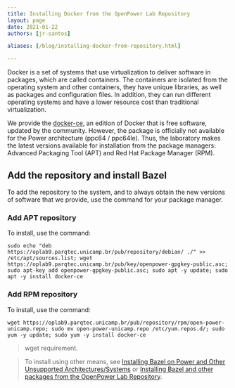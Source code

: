 ```yaml
---
title: Installing Docker from the OpenPower Lab Repository
layout: page
date: 2021-01-22
authors: [jr-santos]

aliases: [/blog/installing-docker-from-repository.html]

---
```


Docker is a set of systems that use virtualization to deliver software in packages, which are called containers. The containers are isolated from the operating system and other containers, they have unique libraries, as well as packages and configuration files. In addition, they can run different operating systems and have a lower resource cost than traditional virtualization.

We provide the [docker-ce](https://github.com/docker/docker-ce), an edition of Docker that is free software, updated by the community. However, the package is officially not available for the Power architecture (ppc64 / ppc64le). Thus, the laboratory makes the latest versions available for installation from the package managers: Advanced Packaging Tool (APT) and Red Hat Package Manager (RPM).


## Add the repository and install Bazel

To add the repository to the system, and to always obtain the new versions of software that we provide, use the command for your package manager.

### Add APT repository

To install, use the command:

```
sudo echo "deb https://oplab9.parqtec.unicamp.br/pub/repository/debian/ ./" >> /etc/apt/sources.list; wget https://oplab9.parqtec.unicamp.br/pub/key/openpower-gpgkey-public.asc; sudo apt-key add openpower-gpgkey-public.asc; sudo apt -y update; sudo apt -y install docker-ce
```

### Add RPM repository

To install, use the command:

```
wget https://oplab9.parqtec.unicamp.br/pub/repository/rpm/open-power-unicamp.repo; sudo mv open-power-unicamp.repo /etc/yum.repos.d/; sudo yum -y update; sudo yum -y install docker-ce
```

> wget requirement.

> To install using other means, see [Installing Bazel on Power and Other Unsupported Architectures/Systems](/post/installing-bazel-power-other-architectures-systems/) or
[Installing Bazel and other packages from the OpenPower Lab Repository](/post/installing-bazel-from-repository/).
